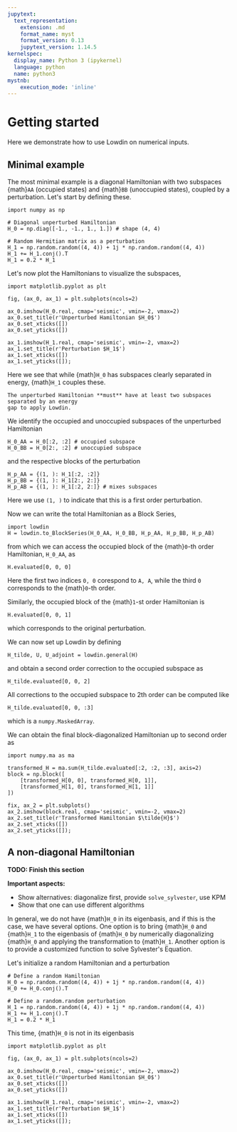 ```yaml
---
jupytext:
  text_representation:
    extension: .md
    format_name: myst
    format_version: 0.13
    jupytext_version: 1.14.5
kernelspec:
  display_name: Python 3 (ipykernel)
  language: python
  name: python3
mystnb:
    execution_mode: 'inline'
---
```

# Getting started

Here we demonstrate how to use Lowdin on numerical inputs.
## Minimal example

The most minimal example is a diagonal Hamiltonian with two subspaces
{math}`AA` (occupied states) and {math}`BB` (unoccupied states), coupled by a perturbation.
Let's start by defining these.

```{code-cell} ipython3
import numpy as np

# Diagonal unperturbed Hamiltonian
H_0 = np.diag([-1., -1., 1., 1.]) # shape (4, 4)

# Random Hermitian matrix as a perturbation
H_1 = np.random.random((4, 4)) + 1j * np.random.random((4, 4))
H_1 += H_1.conj().T
H_1 = 0.2 * H_1
```

Let's now plot the Hamiltonians to visualize the subspaces,
```{code-cell} ipython3
import matplotlib.pyplot as plt

fig, (ax_0, ax_1) = plt.subplots(ncols=2)

ax_0.imshow(H_0.real, cmap='seismic', vmin=-2, vmax=2)
ax_0.set_title(r'Unperturbed Hamiltonian $H_0$')
ax_0.set_xticks([])
ax_0.set_yticks([])

ax_1.imshow(H_1.real, cmap='seismic', vmin=-2, vmax=2)
ax_1.set_title(r'Perturbation $H_1$')
ax_1.set_xticks([])
ax_1.set_yticks([]);
```
Here we see that while {math}`H_0` has subspaces clearly separated in energy, {math}`H_1`
couples these.

```{important}
The unperturbed Hamiltonian **must** have at least two subspaces separated by an energy
gap to apply Lowdin.
```

We identify the occupied and unoccupied subspaces of the unperturbed Hamiltonian
```{code-cell} ipython3
H_0_AA = H_0[:2, :2] # occupied subspace
H_0_BB = H_0[2:, :2] # unoccupied subspace
```
and the respective blocks of the perturbation
```{code-cell} ipython3
H_p_AA = {(1, ): H_1[:2, :2]}
H_p_BB = {(1, ): H_1[2:, 2:]}
H_p_AB = {(1, ): H_1[:2, 2:]} # mixes subspaces
```
Here we use `(1, )` to indicate that this is a first order perturbation.

Now we can write the total Hamiltonian as a Block Series,
```{code-cell} ipython3
import lowdin
H = lowdin.to_BlockSeries(H_0_AA, H_0_BB, H_p_AA, H_p_BB, H_p_AB)
```
from which we can access the occupied block of the {math}`0`-th order
Hamiltonian, `H_0_AA`, as
```{code-cell} ipython3
H.evaluated[0, 0, 0]
```
Here the first two indices `0, 0` corespond to `A, A`, while the third `0` corresponds
to the {math}`0`-th order.

Similarly, the occupied block of the {math}`1`-st order Hamiltonian is
```{code-cell} ipython3
H.evaluated[0, 0, 1]
```
which corresponds to the original perturbation.

We can now set up Lowdin by defining
```{code-cell} ipython3
H_tilde, U, U_adjoint = lowdin.general(H)
```
and obtain a second order correction to the occupied subspace as
```{code-cell} ipython3
H_tilde.evaluated[0, 0, 2]
```

All corrections to the occupied subspace to 2th order can be computed like
```{code-cell} ipython3
H_tilde.evaluated[0, 0, :3]
```
which is a `numpy.MaskedArray`.

We can obtain the final block-diagonalized Hamiltonian up to second order as
```{code-cell} ipython3
import numpy.ma as ma

transformed_H = ma.sum(H_tilde.evaluated[:2, :2, :3], axis=2)
block = np.block([
    [transformed_H[0, 0], transformed_H[0, 1]],
    [transformed_H[1, 0], transformed_H[1, 1]]
])

fix, ax_2 = plt.subplots()
ax_2.imshow(block.real, cmap='seismic', vmin=-2, vmax=2)
ax_2.set_title(r'Transformed Hamiltonian $\tilde{H}$')
ax_2.set_xticks([])
ax_2.set_yticks([]);
```

## A non-diagonal Hamiltonian

**TODO: Finish this section**

**Important aspects:**
* Show alternatives: diagonalize first, provide `solve_sylvester`, use KPM
* Show that one can use different algorithms

In general, we do not have {math}`H_0` in its eigenbasis, and if this is the case, we have
several options.
One option is to bring {math}`H_0` and {math}`H_1` to the eigenbasis of {math}`H_0` by
numerically diagonalizing {math}`H_0` and applying the transformation to {math}`H_1`.
Another option is to provide a customized function to solve Sylvester's Equation.

Let's initialize a random Hamiltonian and a perturbation
```{code-cell} ipython3
# Define a random Hamiltonian
H_0 = np.random.random((4, 4)) + 1j * np.random.random((4, 4))
H_0 += H_0.conj().T

# Define a random.random perturbation
H_1 = np.random.random((4, 4)) + 1j * np.random.random((4, 4))
H_1 += H_1.conj().T
H_1 = 0.2 * H_1
```

This time, {math}`H_0` is not in its eigenbasis
```{code-cell} ipython3
import matplotlib.pyplot as plt

fig, (ax_0, ax_1) = plt.subplots(ncols=2)

ax_0.imshow(H_0.real, cmap='seismic', vmin=-2, vmax=2)
ax_0.set_title(r'Unperturbed Hamiltonian $H_0$')
ax_0.set_xticks([])
ax_0.set_yticks([])

ax_1.imshow(H_1.real, cmap='seismic', vmin=-2, vmax=2)
ax_1.set_title(r'Perturbation $H_1$')
ax_1.set_xticks([])
ax_1.set_yticks([]);
```